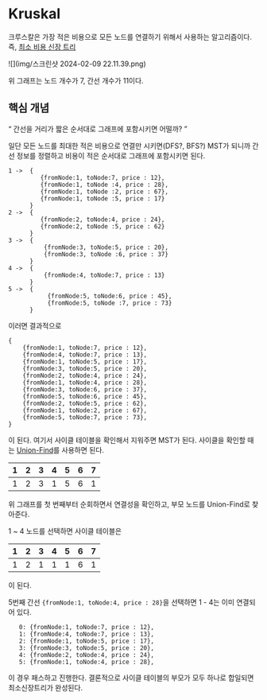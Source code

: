 # Kruskal

크루스칼은 가장 적은 비용으로 모든 노드를 연결하기 위해서 사용하는 알고리즘이다. 즉, [최소 비용 신장 트리](MinimumSpanningTree.md)

![](img/스크린샷 2024-02-09 22.11.39.png)

위 그래프는 노드 개수가 7, 간선 개수가 11이다.

## 핵심 개념
<q> 간선을 거리가 짧은 순서대로 그래프에 포함시키면 어떨까? </q>

일단 모든 노드를 최대한 적은 비용으로 연결만 시키면(DFS?, BFS?) MST가 되니까 간선 정보를 정렬하고 비용이 적은 순서대로 그래프에 포함시키면 된다.

```
1 ->  {
         {fromNode:1, toNode:7, price : 12},
         {fromNode:1, toNode :4, price : 28},
         {fromNode:1, toNode :2, price : 67},
         {fromNode:1, toNode :5, price : 17}
      }
2 ->  {
         {fromNode:2, toNode:4, price : 24},
         {fromNode:2, toNode :5, price : 62}
      }
3 ->  {
          {fromNode:3, toNode:5, price : 20},
          {fromNode:3, toNode :6, price : 37}
      }
4 ->  {
          {fromNode:4, toNode:7, price : 13}
      }
5 ->  {
           {fromNode:5, toNode:6, price : 45},
           {fromNode:5, toNode :7, price : 73}
      }

``` 

이러면 결과적으로 

```
{
    {fromNode:1, toNode:7, price : 12},
    {fromNode:4, toNode:7, price : 13},
    {fromNode:1, toNode:5, price : 17},
    {fromNode:3, toNode:5, price : 20},
    {fromNode:2, toNode:4, price : 24},
    {fromNode:1, toNode:4, price : 28},
    {fromNode:3, toNode:6, price : 37},
    {fromNode:5, toNode:6, price : 45},
    {fromNode:2, toNode:5, price : 62},
    {fromNode:1, toNode:2, price : 67},
    {fromNode:5, toNode:7, price : 73},
}
```
이 된다. 여기서 사이클 테이블을 확인해서 지워주면 MST가 된다. 사이클을 확인할 때는 [Union-Find](UnionFind.md)를 사용하면 된다.

|  1  |  2  |  3  |  4  |  5  |  6  |  7  |
|:---:|:---:|:---:|:---:|:---:|:---:|:---:|
|  1  |  2  |  3  |  1  |  5  |  6  |  1  |

위 그래프를 첫 번째부터 순회하면서 연결성을 확인하고, 부모 노드를 Union-Find로 찾아준다. 

1 ~ 4 노드를 선택하면 사이클 테이블은

|  1  |  2  |  3  |  4  |  5  |  6  |  7  |
|:---:|:---:|:---:|:---:|:---:|:---:|:---:|
|  1  |  2  |  1  |  1  |  1  |  6  |  1  |

이 된다.

5번째 간선 `{fromNode:1, toNode:4, price : 28}`을 선택하면 1 - 4는 이미 연결되어 있다.
```
   0: {fromNode:1, toNode:7, price : 12},
   1: {fromNode:4, toNode:7, price : 13},
   2: {fromNode:1, toNode:5, price : 17},
   3: {fromNode:3, toNode:5, price : 20},
   4: {fromNode:2, toNode:4, price : 24},
   5: {fromNode:1, toNode:4, price : 28},
```
이 경우 패스하고 진행한다. 결론적으로 사이클 테이블의 부모가 모두 하나로 합일되면
최소신장트리가 완성된다. 

